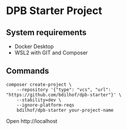 # DPB Starter Project

## System requirements

-   Docker Desktop
-   WSL2 with GIT and Composer

## Commands

```
composer create-project \
    --repository '{"type": "vcs", "url": "https://github.com/bdilhof/dpb-starter"}' \
    --stability=dev \
    --ignore-platform-reqs
    bdilhof/dpb-starter your-project-name
```

Open http://localhost
